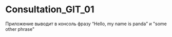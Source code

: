 # Consultation_GIT_01
Приложение выводит в консоль фразу “Hello, my name is panda” и "some other phrase"
